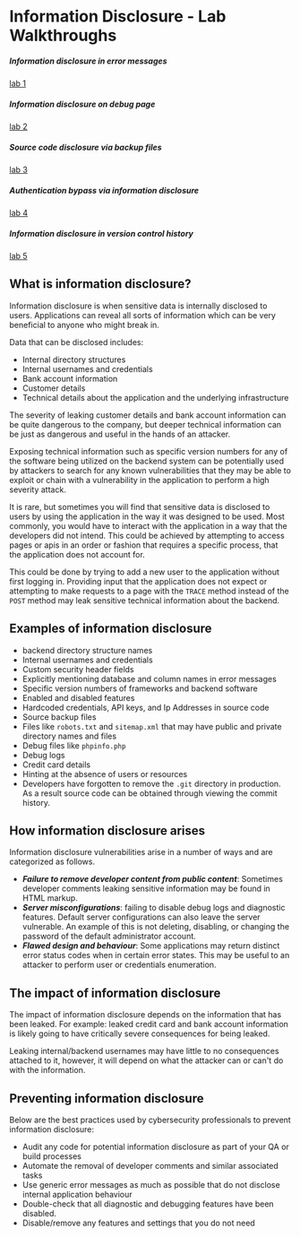 # Information Disclosure - Lab Walkthroughs

##### Information disclosure in error messages
[lab 1](lab1/lab1.md)

##### Information disclosure on debug page
[lab 2](lab2/lab2.md)

##### Source code disclosure via backup files
[lab 3](lab3/lab3.md)

##### Authentication bypass via information disclosure
[lab 4](lab4/lab4.md)

##### Information disclosure in version control history
[lab 5](lab5/lab5.md)

## What is information disclosure?
Information disclosure is when sensitive data is internally disclosed to users. Applications can reveal all sorts of information which can be very beneficial to anyone who might break in.

Data that can be disclosed includes:
- Internal directory structures
- Internal usernames and credentials
- Bank account information
- Customer details
- Technical details about the application and the underlying infrastructure

The severity of leaking customer details and bank account information can be quite dangerous to the company, but deeper technical information can be just as dangerous and useful in the hands of an attacker.

Exposing technical information such as specific version numbers for any of the software being utilized on the backend system can be potentially used by attackers to search for any known vulnerabilities that they may be able to exploit or chain with a vulnerability in the application to perform a high severity attack.

It is rare, but sometimes you will find that sensitive data is disclosed to users by using the application in the way it was designed to be used. Most commonly, you would have to interact with the application in a way that the developers did not intend. This could be achieved by attempting to access pages or apis in an order or fashion that requires a specific process, that the application does not account for.

This could be done by trying to add a new user to the application without first logging in. Providing input that the application does not expect or attempting to make requests to a page with the `TRACE` method instead of the `POST` method may leak sensitive technical information about the backend.

## Examples of information disclosure
- backend directory structure names
- Internal usernames and credentials
- Custom security header fields
- Explicitly mentioning database and column names in error messages
- Specific version numbers of frameworks and backend software
- Enabled and disabled features
- Hardcoded credentials, API keys, and Ip Addresses in source code
- Source backup files
- Files like `robots.txt` and `sitemap.xml` that may have public and private directory names and files
- Debug files like `phpinfo.php`
- Debug logs
- Credit card details
- Hinting at the absence of users or resources
- Developers have forgotten to remove the `.git` directory in production. As a result source code can be obtained through viewing the commit history.

## How information disclosure arises
Information disclosure vulnerabilities arise in a number of ways and are categorized as follows.

- ***Failure to remove developer content from public content***: Sometimes developer comments leaking sensitive information may be found in HTML markup.
- ***Server misconfigurations***: failing to disable debug logs and diagnostic features. Default server configurations can also leave the server vulnerable. An example of this is not deleting, disabling, or changing the password of the default administrator account.
- ***Flawed design and behaviour***: Some applications may return distinct error status codes when in certain error states. This may be useful to an attacker to perform user or credentials enumeration.

## The impact of information disclosure
The impact of information disclosure depends on the information that has been leaked. For example: leaked credit card and bank account information is likely going to have critically severe consequences for being leaked.

Leaking internal/backend usernames may have little to no consequences attached to it, however, it will depend on what the attacker can or can't do with the information.

## Preventing information disclosure
Below are the best practices used by cybersecurity professionals to prevent information disclosure:

- Audit any code for potential information disclosure as part of your QA or build processes
- Automate the removal of developer comments and similar associated tasks
- Use generic error messages as much as possible that do not disclose internal application behaviour
- Double-check that all diagnostic and debugging features have been disabled.
- Disable/remove any features and settings that you do not need